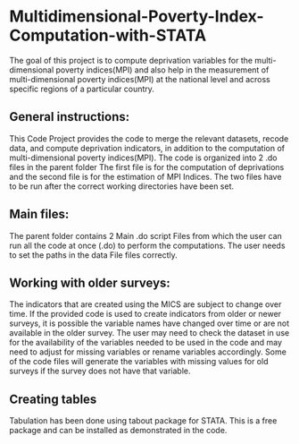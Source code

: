 # Multidimensional-Poverty-Index-Computation-with-STATA
The goal of this project is to compute deprivation variables for the multi-dimensional poverty indices(MPI)  and also help in the measurement of multi-dimensional poverty indices(MPI) at the national level and across specific regions of a particular country.

## General instructions:
This Code Project provides the code to merge the relevant datasets, recode data, and compute deprivation indicators, in addition to the computation of multi-dimensional poverty indices(MPI). The code is organized into 2 .do files in the parent folder The first file is for the computation of deprivations and the second file is for the estimation of MPI Indices. The two files have to be run after the correct working directories have been set.   

## Main files:
The parent folder contains 2 Main .do script Files from which the user can run all the code at once (.do) to perform the computations. The user needs to set the paths in the data File files correctly. 
 
## Working with older surveys:
The indicators that are created using the MICS are subject to change over time. If the provided code is used to create indicators from older or newer surveys, it is possible the variable names have changed over time or are not available in the older survey. The user may need to check the dataset in use for the availability of the variables needed to be used in the code and may need to adjust for missing variables or rename variables accordingly. Some of the code files will generate the variables with missing values for old surveys if the survey does not have that variable. 

## Creating tables 
Tabulation has been done using tabout package for STATA. This is a free package and can be installed as demonstrated in the code. 

